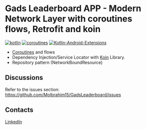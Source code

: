 # Gads Leaderboard APP - Modern Network Layer with coroutines flows, Retrofit and koin

[![kotlin](https://img.shields.io/badge/Kotlin-1.3.xxx-blue)](https://kotlinlang.org/) [![coroutines](https://img.shields.io/badge/Coroutines-Asynchronous-red)](https://developer.android.com/kotlin/coroutines) [![Kotlin-Android-Extensions ](https://img.shields.io/badge/Kotlin--Android--Extensions-plugin-red.svg)](https://kotlinlang.org/docs/tutorials/android-plugin.html) 



- [Coroutines](https://developer.android.com/kotlin/coroutines) and flows
- Dependency Injection/Service Locator with [Koin](https://github.com/InsertKoinIO/koin "Koin") Library.
- Repository pattern (NetworkBoundResource)





Discussions
-
Refer to the issues section: https://github.com/MoIbrahim15/GadsLeaderboard/issues

Contacts
-
[LinkedIn](https://www.linkedin.com/in/mohamedibrahim15/)
